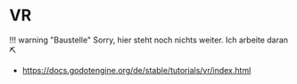 # VR

!!! warning "Baustelle"
    Sorry, hier steht noch nichts weiter. Ich arbeite daran ⛏

- https://docs.godotengine.org/de/stable/tutorials/vr/index.html